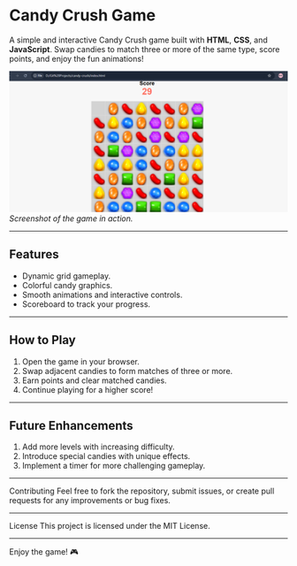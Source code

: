 # Candy Crush Game

A simple and interactive Candy Crush game built with **HTML**, **CSS**, and **JavaScript**. Swap candies to match three or more of the same type, score points, and enjoy the fun animations!

![Game Screenshot](./assets/game.png)  
*Screenshot of the game in action.*

---

## Features
- Dynamic grid gameplay.
- Colorful candy graphics.
- Smooth animations and interactive controls.
- Scoreboard to track your progress.

---

## How to Play
1. Open the game in your browser.
2. Swap adjacent candies to form matches of three or more.
3. Earn points and clear matched candies.
4. Continue playing for a higher score!

---

## Future Enhancements
1. Add more levels with increasing difficulty.
2. Introduce special candies with unique effects.
3. Implement a timer for more challenging gameplay.

---

Contributing
Feel free to fork the repository, submit issues, or create pull requests for any improvements or bug fixes.

---

License
This project is licensed under the MIT License.

---

Enjoy the game! 🎮




